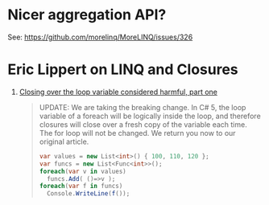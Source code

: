 # Nicer aggregation API?
See: https://github.com/morelinq/MoreLINQ/issues/326

# Eric Lippert on LINQ and Closures

1. [Closing over the loop variable considered harmful, part one](https://ericlippert.com/2009/11/12/closing-over-the-loop-variable-considered-harmful-part-one/)
    > UPDATE: We are taking the breaking change.
    > In C# 5, the loop variable of a foreach will be logically inside the loop,
    > and therefore closures will close over a fresh copy of the variable each time.
    > The for loop will not be changed.
    > We return you now to our original article.
    > 
    > ```c#
    > var values = new List<int>() { 100, 110, 120 }; 
    > var funcs = new List<Func<int>>(); 
    > foreach(var v in values) 
    >   funcs.Add( ()=>v ); 
    > foreach(var f in funcs) 
    >   Console.WriteLine(f());
    > ```

